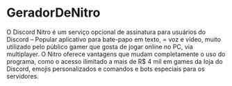 # GeradorDeNitro
 O Discord Nitro é um serviço opcional de assinatura para usuários do Discord – Popular aplicativo para bate-papo em texto, = voz e vídeo, muito utilizado pelo público gamer que gosta de jogar online no PC, via multiplayer.  O Nitro oferece vantagens que mudam completamente o uso do programa,  como o acesso ilimitado a mais de R$ 4 mil em games da loja do Discord, emojis  personalizados e comandos e bots especiais para os servidores.

